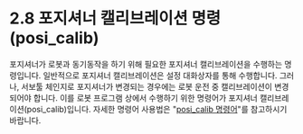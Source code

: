 ﻿# 2.8 포지셔너 캘리브레이션 명령(posi_calib)


포지셔너가 로봇과 동기동작을 하기 위해 필요한 포지셔너 캘리브레이션을 수행하는 명령입니다. 일반적으로 포지셔너 캘리브레이션은 설정 대화상자를 통해 수행합니다. 그러나, 서보툴 체인지로 포지셔너가 변경되는 경우에는 로봇 운전 중 캘리브레이션이 변경되어야 합니다. 이를 로봇 프로그램 상에서 수행하기 위한 명령어가 포지셔너 캘리브레이션(posi_calib)입니다. 자세한 명령어 사용법은 "[posi_calib 명령어]()"를 참고하시기 바랍니다.
